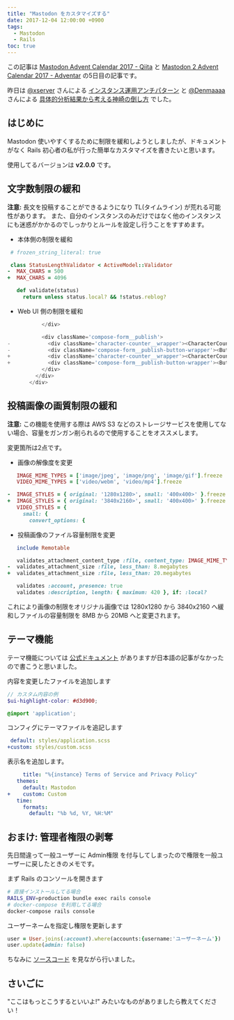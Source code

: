 ```yaml
---
title: "Mastodon をカスタマイズする"
date: 2017-12-04 12:00:00 +0900
tags:
  - Mastodon
  - Rails
toc: true
---
```

この記事は [Mastodon Advent Calendar 2017 - Qiita](https://qiita.com/advent-calendar/2017/mastodon) と [Mastodon 2 Advent Calendar 2017 - Adventar](https://adventar.org/calendars/2265) の5日目の記事です。

昨日は [@xserver](https://qiita.com/xserver) さんによる [インスタンス運用アンチパターン](https://qiita.com/xserver/items/d6b616dca1f346a2313c) と [@Denmaaaa](https://adventar.org/users/17459) さんによる [具体的分析結果から考える神崎の倒し方](http://denmaaa.hatenablog.com/entry/2017/12/04/000000) でした。

## はじめに

Mastodon 使いやすくするために制限を緩和しようとしましたが、ドキュメントがなく Rails 初心者の私が行った簡単なカスタマイズを書きたいと思います。

使用してるバージョンは **v2.0.0** です。

## 文字数制限の緩和

**注意:** 長文を投稿することができるようになり TL(タイムライン) が荒れる可能性があります。
また、自分のインスタンスのみだけではなく他のインスタンスにも迷惑がかかるのでしっかりとルールを設定し行うことをすすめます。

- 本体側の制限を緩和

```diff:app/validators/status_length_validator.rb
 # frozen_string_literal: true

 class StatusLengthValidator < ActiveModel::Validator
-  MAX_CHARS = 500
+  MAX_CHARS = 4096

   def validate(status)
     return unless status.local? && !status.reblog?
```

- Web UI 側の制限を緩和

```diff:app/javascript/mastodon/features/compose/components/compose_form.js
           </div>

           <div className='compose-form__publish'>
-            <div className='character-counter__wrapper'><CharacterCounter max={500} text={text} /></div>
-            <div className='compose-form__publish-button-wrapper'><Button text={publishText} onClick={this.handleSubmit} disabled={disabled || this.props.is_uploading || length(text) > 500 || (text.length !== 0 && text.trim().length === 0)} block /></div>
+            <div className='character-counter__wrapper'><CharacterCounter max={4096} text={text} /></div>
+            <div className='compose-form__publish-button-wrapper'><Button text={publishText} onClick={this.handleSubmit} disabled={disabled || this.props.is_uploading || length(text) > 4096 || (text.length !== 0 && text.trim().length === 0)} block /></div>
           </div>
         </div>
       </div>
```

## 投稿画像の画質制限の緩和

**注意:** この機能を使用する際は AWS S3 などのストレージサービスを使用してない場合、容量をガンガン削られるので使用することをオススメします。

変更箇所は2点です。

- 画像の解像度を変更

```diff:app/models/media_attachment.rb
   IMAGE_MIME_TYPES = ['image/jpeg', 'image/png', 'image/gif'].freeze
   VIDEO_MIME_TYPES = ['video/webm', 'video/mp4'].freeze

-  IMAGE_STYLES = { original: '1280x1280>', small: '400x400>' }.freeze
+  IMAGE_STYLES = { original: '3840x2160>', small: '400x400>' }.freeze
   VIDEO_STYLES = {
     small: {
       convert_options: {
```

- 投稿画像のファイル容量制限を変更

```diff:app/models/media_attachment.rb
   include Remotable

   validates_attachment_content_type :file, content_type: IMAGE_MIME_TYPES + VIDEO_MIME_TYPES
-  validates_attachment_size :file, less_than: 8.megabytes
+  validates_attachment_size :file, less_than: 20.megabytes

   validates :account, presence: true
   validates :description, length: { maximum: 420 }, if: :local?
```

これにより画像の制限をオリジナル画像では 1280x1280 から 3840x2160 へ緩和しファイルの容量制限を 8MB から 20MB へと変更されます。

## テーマ機能

テーマ機能については [公式ドキュメント](https://github.com/tootsuite/documentation/blob/master/Running-Mastodon/Customizing.md#customizing-style) がありますが日本語の記事がなかったので書こうと思いました。

内容を変更したファイルを追加します

```scss:app/javascript/styles/custom.scss
// カスタム内容の例
$ui-highlight-color: #d3d900;

@import 'application';
```

コンフィグにテーマファイルを追記します

```diff:config/themes.yml
 default: styles/application.scss
+custom: styles/custom.scss
```

表示名を追加します。

```diff:config/locales/en.yml
     title: "%{instance} Terms of Service and Privacy Policy"
   themes:
     default: Mastodon
+    custom: Custom
   time:
     formats:
       default: "%b %d, %Y, %H:%M"
```

## おまけ: 管理者権限の剥奪

先日間違って一般ユーザーに Admin権限 を付与してしまったので権限を一般ユーザーに戻したときのメモです。


まず Rails のコンソールを開きます

```zsh
# 直接インストールしてる場合
RAILS_ENV=production bundle exec rails console
# docker-compose を利用してる場合
docker-compose rails console
```

ユーザーネームを指定し権限を更新します

```ruby
user = User.joins(:account).where(accounts:{username:'ユーザーネーム'})
user.update(admin: false)
```

ちなみに [ソースコード](https://git.io/vbIQC) を見ながら行いました。

## さいごに

"ここはもっとこうするといいよ!" みたいなものがありましたら教えてください！
